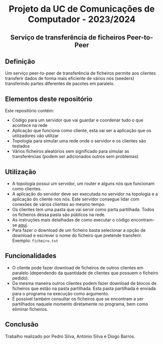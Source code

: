 <h1 align="center">Projeto da UC de Comunicações de Computador - 2023/2024</h1>
<h2 align="center">Serviço de transferência de ficheiros Peer-to-Peer</h2>

## Definição
Um serviço peer-to-peer de transferência de ficheiros permite aos clientes transferir dados de forma mais eficiente de vários nós (seeders) transferindo partes diferentes de pacotes em paralelo.

## Elementos deste repositório
Este repositório contém:
- Código para um servidor que vai guardar e coordenar tudo o que acontece na rede
- Aplicação que funciona como cliente, esta vai ser a aplicação que os utilizadores vão utilizar
- Topologia para simular uma rede onde o servidor e os clientes são testados
- Vários ficheiros aleatórios sem significado para simular as transferências (podem ser adicionados outros sem problemas)

## Utilização
- A topologia possui um servidor, um router e alguns nós que funcionam como clientes.
- A aplicação do servidor deve ser executada no servidor na topologia e a aplicação do cliente nos nós. Este servidor consegue lidar com conexões de vários clientes ao mesmo tempo.
- Os clientes tem uma pasta que vai servir como parta partilhada. Todos os ficheiros dessa pasta são públicos na rede.
- As instruções mais detalhadas de como executar o código encontram-se [aqui](https://github.com/Pedrosilva03/cc-peer-to-peer-service/blob/2df2a677a2162bb2b2a3660cfb494af150dceed2/COMO%20USAR.txt).
- Para fazer o download de um ficheiro basta selecionar a opção de download e escrever o nome do ficheiro que pretende transferir. Exemplo: ```ficheiro.txt```

## Funcionalidades
- O cliente pode fazer download de ficheiros de outros clientes em paralelo (dependendo da quantidade de clientes que possuem o ficheiro pedido).
- Da mesma maneira outros clientes podem fazer download de blocos de ficheiros que estão na pasta partilhada. Esta pasta partilhada é enviada para o programa na execução como argumento.
- É possível também consultar os ficheiros que se encontram a ser partilhados naquele momento diretamente no programa, bem como eliminar ficheiros.

## Conclusão
Trabalho realizado por Pedro Silva, António Silva e Diogo Barros.

